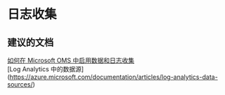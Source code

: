 
<properties
    pageTitle="如何设置数据和日志收集"
    description="排查有关日志收集的问题"
    service="microsoft.operationalinsights"
    resource="workspaces"
    authors="adoylemsft"
    displayorder="4"
    selfHelpType="resource"
    supportTopicIds=""
    resourceTags=""
    productPesIds=""
    cloudEnvironments="public, Blackforest, Fairfax"
/>


# <a name="log-collection"></a>日志收集

## <a name="recommended-documents"></a>**建议的文档**
[如何在 Microsoft OMS 中启用数据和日志收集](https://blogs.technet.microsoft.com/msoms/2016/09/29/how-to-enable-data-and-log-collection-in-microsoft-oms/) <br>
[Log Analytics 中的数据源] (https://azure.microsoft.com/documentation/articles/log-analytics-data-sources/)


<!--HONumber=Jan17_HO1-->


